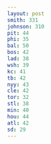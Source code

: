 ```yaml
---
layout: post
smith: 331
johnson: 310
pit: 44
phi: 35
bal: 50
bos: 42
lad: 38
wsh: 39
kc: 41
tb: 42
nyy: 43
cle: 42
tor: 32
stl: 38
min: 40
hou: 44
atl: 42
sd: 29
---
```

